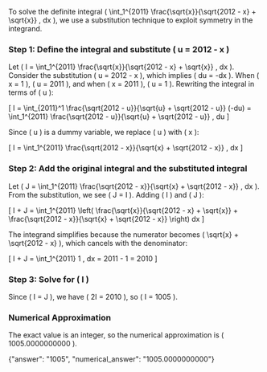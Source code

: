 

To solve the definite integral \( \int_1^{2011} \frac{\sqrt{x}}{\sqrt{2012 - x} + \sqrt{x}} \, dx \), we use a substitution technique to exploit symmetry in the integrand.

### Step 1: Define the integral and substitute \( u = 2012 - x \)
Let \( I = \int_1^{2011} \frac{\sqrt{x}}{\sqrt{2012 - x} + \sqrt{x}} \, dx \). Consider the substitution \( u = 2012 - x \), which implies \( du = -dx \). When \( x = 1 \), \( u = 2011 \), and when \( x = 2011 \), \( u = 1 \). Rewriting the integral in terms of \( u \):

\[
I = \int_{2011}^1 \frac{\sqrt{2012 - u}}{\sqrt{u} + \sqrt{2012 - u}} (-du) = \int_1^{2011} \frac{\sqrt{2012 - u}}{\sqrt{u} + \sqrt{2012 - u}} \, du
\]

Since \( u \) is a dummy variable, we replace \( u \) with \( x \):

\[
I = \int_1^{2011} \frac{\sqrt{2012 - x}}{\sqrt{x} + \sqrt{2012 - x}} \, dx
\]

### Step 2: Add the original integral and the substituted integral
Let \( J = \int_1^{2011} \frac{\sqrt{2012 - x}}{\sqrt{x} + \sqrt{2012 - x}} \, dx \). From the substitution, we see \( J = I \). Adding \( I \) and \( J \):

\[
I + J = \int_1^{2011} \left( \frac{\sqrt{x}}{\sqrt{2012 - x} + \sqrt{x}} + \frac{\sqrt{2012 - x}}{\sqrt{x} + \sqrt{2012 - x}} \right) dx
\]

The integrand simplifies because the numerator becomes \( \sqrt{x} + \sqrt{2012 - x} \), which cancels with the denominator:

\[
I + J = \int_1^{2011} 1 \, dx = 2011 - 1 = 2010
\]

### Step 3: Solve for \( I \)
Since \( I = J \), we have \( 2I = 2010 \), so \( I = 1005 \).

### Numerical Approximation
The exact value is an integer, so the numerical approximation is \( 1005.0000000000 \).

{"answer": "1005", "numerical_answer": "1005.0000000000"}